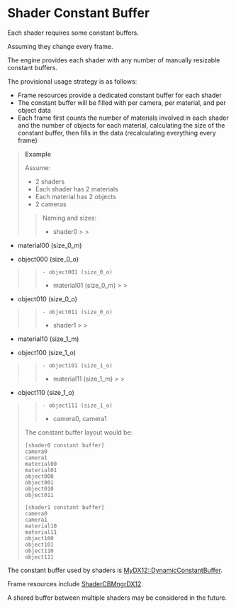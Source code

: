 # Shader Constant Buffer

Each shader requires some constant buffers.

Assuming they change every frame.

The engine provides each shader with any number of manually resizable constant buffers.

The provisional usage strategy is as follows:

- Frame resources provide a dedicated constant buffer for each shader
- The constant buffer will be filled with per camera, per material, and per object data
- Each frame first counts the number of materials involved in each shader and the number of objects for each material,
  calculating the size of the constant buffer, then fills in the data (recalculating everything every frame)

> **Example**
>
> Assume:
>
> - 2 shaders
> - Each shader has 2 materials
> - Each material has 2 objects
> - 2 cameras
>
> > Naming and sizes:
> >
> > - shader0
      > >
- material00 (size_0_m)
  > >
- object000 (size_0_o)
> >     - object001 (size_0_o)
> >   - material01 (size_0_m)
        > >
- object010 (size_0_o)
> >     - object011 (size_0_o)
> > - shader1
      > >
- material10 (size_1_m)
  > >
- object100 (size_1_o)
> >     - object101 (size_1_o)
> >   - material11 (size_1_m)
        > >
- object110 (size_1_o)
> >     - object111 (size_1_o)
> > - camera0, camera1
>
> The constant buffer layout would be:
>
> ```
> [shader0 constant buffer]
> camera0
> camera1
> material00
> material01
> object000
> object001
> object010
> object011
> 
> [shader1 constant buffer]
> camera0
> camera1
> material10
> material11
> object100
> object101
> object110
> object111
> ```

The constant buffer used by shaders
is [MyDX12::DynamicConstantBuffer](https://github.com/shimakaze09/MyDX12/tree/main/include/MyDX12).

Frame resources include [ShaderCBMngrDX12](../include/MyGE/Render/DX12/ShaderCBMngrDX12.h).

A shared buffer between multiple shaders may be considered in the future.
